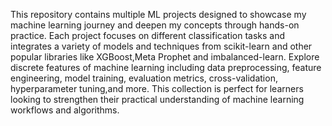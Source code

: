 This repository contains multiple ML projects designed to showcase my machine learning journey and deepen my concepts through hands-on practice.
Each project focuses on different classification tasks and integrates a variety of models and techniques from scikit-learn and other popular libraries like XGBoost,Meta Prophet and imbalanced-learn.
Explore discrete features of machine learning including data preprocessing, feature engineering, model training, evaluation metrics, cross-validation, hyperparameter tuning,and more.
This collection is perfect for learners looking to strengthen their practical understanding of machine learning workflows and algorithms.
